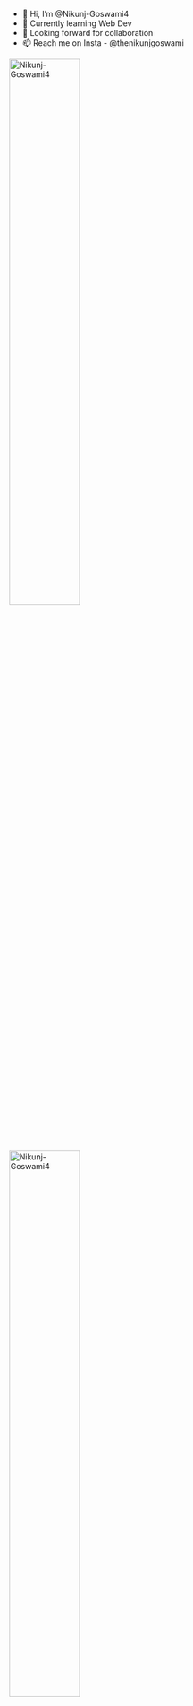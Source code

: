 <!--
**Nikunj-Goswami4/Nikunj-Goswami4** is a ✨ _special_ ✨ repository because its `README.md` (this file) appears on your GitHub profile.

Here are some ideas to get you started:

- 🔭 I’m currently working on ...
- 🌱 I’m currently learning ...
- 👯 I’m looking to collaborate on ...
- 🤔 I’m looking for help with ...
- 💬 Ask me about ...
- 📫 How to reach me: ...
- 😄 Pronouns: ...
- ⚡ Fun fact: ...
-->


- 👋 Hi, I’m @Nikunj-Goswami4
- 🌱 Currently learning Web Dev
- 💞️ Looking forward for collaboration
- 📫 Reach me on Insta - @thenikunjgoswami


<!--
<br>
<p><img align="left" src="https://github-readme-stats.vercel.app/api/top-langs?username=Nikunj-Goswami4&show_icons=true&locale=en&layout=compact" alt="Nikunj-Goswami4" /></p>
<br><br><br><br><br>
-->
<p>&nbsp;<img align="left" src="https://github-readme-stats.vercel.app/api?username=Nikunj-Goswami4&show_icons=true&locale=en" alt="Nikunj-Goswami4"  width="50%"/></p>

<p><img align="left" src="https://github-readme-streak-stats.herokuapp.com/?user=Nikunj-Goswami4" alt="Nikunj-Goswami4" width="50%"/></p>


